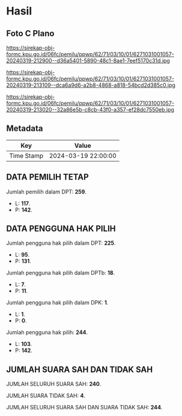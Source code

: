 # Hasil

## Foto C Plano

https://sirekap-obj-formc.kpu.go.id/06fc/pemilu/ppwp/62/71/03/10/01/6271031001057-20240319-212900--d36a5401-5890-48c1-8ae1-7eef5170c31d.jpg

https://sirekap-obj-formc.kpu.go.id/06fc/pemilu/ppwp/62/71/03/10/01/6271031001057-20240319-213109--dca6a9d6-a2b8-4868-a818-54bcd2d385c0.jpg

https://sirekap-obj-formc.kpu.go.id/06fc/pemilu/ppwp/62/71/03/10/01/6271031001057-20240319-213020--32a86e5b-c8cb-43f0-a357-ef28dc7550eb.jpg


## Metadata

| Key        | Value               |
| ---------- | ------------------- |
| Time Stamp | 2024-03-19 22:00:00 |


## DATA PEMILIH TETAP

Jumlah pemilih dalam DPT: **259**.
 * L: **117**.
 * P: **142**.

## DATA PENGGUNA HAK PILIH

Jumlah pengguna hak pilih dalam DPT: **225**.
 * L: **95**.
 * P: **131**.

Jumlah pengguna hak pilih dalam DPTb: **18**.
 * L: **7**.
 * P: **11**.

Jumlah pengguna hak pilih dalam DPK: **1**.
 * L: **1**.
 * P: **0**.

Jumlah pengguna hak pilih: **244**.
 * L: **103**.
 * P: **142**.

## JUMLAH SUARA SAH DAN TIDAK SAH

JUMLAH SELURUH SUARA SAH: **240**.

JUMLAH SUARA TIDAK SAH: **4**.

JUMLAH SELURUH SUARA SAH DAN SUARA TIDAK SAH: **244**.


